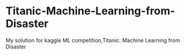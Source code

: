 # Titanic-Machine-Learning-from-Disaster
My solution for kaggle ML competition,Titanic: Machine Learning from Disaster
